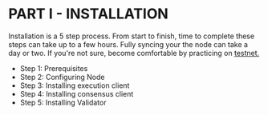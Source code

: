 # PART I - INSTALLATION

Installation is a 5 step process. From start to finish, time to complete these steps can take up to a few hours. Fully syncing your the node can take a day or two. If you're not sure, become comfortable by practicing on [testnet.](../../../gnosis-staking-guide/setting-up-a-validator-on--holesky-testnet/)

* Step 1: Prerequisites
* Step 2: Configuring Node
* Step 3: Installing execution client
* Step 4: Installing consensus client
* Step 5: Installing Validator
